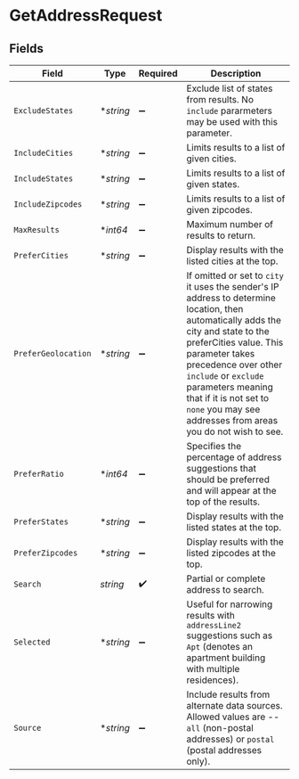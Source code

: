 # GetAddressRequest


## Fields

| Field                                                                                                                                                                                                                                                                                                                                  | Type                                                                                                                                                                                                                                                                                                                                   | Required                                                                                                                                                                                                                                                                                                                               | Description                                                                                                                                                                                                                                                                                                                            |
| -------------------------------------------------------------------------------------------------------------------------------------------------------------------------------------------------------------------------------------------------------------------------------------------------------------------------------------- | -------------------------------------------------------------------------------------------------------------------------------------------------------------------------------------------------------------------------------------------------------------------------------------------------------------------------------------- | -------------------------------------------------------------------------------------------------------------------------------------------------------------------------------------------------------------------------------------------------------------------------------------------------------------------------------------- | -------------------------------------------------------------------------------------------------------------------------------------------------------------------------------------------------------------------------------------------------------------------------------------------------------------------------------------- |
| `ExcludeStates`                                                                                                                                                                                                                                                                                                                        | **string*                                                                                                                                                                                                                                                                                                                              | :heavy_minus_sign:                                                                                                                                                                                                                                                                                                                     | Exclude list of states from results. No `include` pararmeters may be used with this parameter.                                                                                                                                                                                                                                         |
| `IncludeCities`                                                                                                                                                                                                                                                                                                                        | **string*                                                                                                                                                                                                                                                                                                                              | :heavy_minus_sign:                                                                                                                                                                                                                                                                                                                     | Limits results to a list of given cities.                                                                                                                                                                                                                                                                                              |
| `IncludeStates`                                                                                                                                                                                                                                                                                                                        | **string*                                                                                                                                                                                                                                                                                                                              | :heavy_minus_sign:                                                                                                                                                                                                                                                                                                                     | Limits results to a list of given states.                                                                                                                                                                                                                                                                                              |
| `IncludeZipcodes`                                                                                                                                                                                                                                                                                                                      | **string*                                                                                                                                                                                                                                                                                                                              | :heavy_minus_sign:                                                                                                                                                                                                                                                                                                                     | Limits results to a list of given zipcodes.                                                                                                                                                                                                                                                                                            |
| `MaxResults`                                                                                                                                                                                                                                                                                                                           | **int64*                                                                                                                                                                                                                                                                                                                               | :heavy_minus_sign:                                                                                                                                                                                                                                                                                                                     | Maximum number of results to return.                                                                                                                                                                                                                                                                                                   |
| `PreferCities`                                                                                                                                                                                                                                                                                                                         | **string*                                                                                                                                                                                                                                                                                                                              | :heavy_minus_sign:                                                                                                                                                                                                                                                                                                                     | Display results with the listed cities at the top.                                                                                                                                                                                                                                                                                     |
| `PreferGeolocation`                                                                                                                                                                                                                                                                                                                    | **string*                                                                                                                                                                                                                                                                                                                              | :heavy_minus_sign:                                                                                                                                                                                                                                                                                                                     | If omitted or set to `city` it uses the sender's IP address to determine location, then automatically adds the city and state to the preferCities value. This parameter takes precedence over other `include` or `exclude` parameters meaning that if it is not set to `none` you may see addresses from areas you do not wish to see. |
| `PreferRatio`                                                                                                                                                                                                                                                                                                                          | **int64*                                                                                                                                                                                                                                                                                                                               | :heavy_minus_sign:                                                                                                                                                                                                                                                                                                                     | Specifies the percentage of address suggestions that should be preferred and will appear at the top of the results.                                                                                                                                                                                                                    |
| `PreferStates`                                                                                                                                                                                                                                                                                                                         | **string*                                                                                                                                                                                                                                                                                                                              | :heavy_minus_sign:                                                                                                                                                                                                                                                                                                                     | Display results with the listed states at the top.                                                                                                                                                                                                                                                                                     |
| `PreferZipcodes`                                                                                                                                                                                                                                                                                                                       | **string*                                                                                                                                                                                                                                                                                                                              | :heavy_minus_sign:                                                                                                                                                                                                                                                                                                                     | Display results with the listed zipcodes at the top.                                                                                                                                                                                                                                                                                   |
| `Search`                                                                                                                                                                                                                                                                                                                               | *string*                                                                                                                                                                                                                                                                                                                               | :heavy_check_mark:                                                                                                                                                                                                                                                                                                                     | Partial or complete address to search.                                                                                                                                                                                                                                                                                                 |
| `Selected`                                                                                                                                                                                                                                                                                                                             | **string*                                                                                                                                                                                                                                                                                                                              | :heavy_minus_sign:                                                                                                                                                                                                                                                                                                                     | Useful for narrowing results with `addressLine2` suggestions such as `Apt` (denotes an apartment building with multiple residences).                                                                                                                                                                                                   |
| `Source`                                                                                                                                                                                                                                                                                                                               | **string*                                                                                                                                                                                                                                                                                                                              | :heavy_minus_sign:                                                                                                                                                                                                                                                                                                                     | Include results from alternate data sources. Allowed values are -- `all` (non-postal addresses) or `postal` (postal addresses only).                                                                                                                                                                                                   |